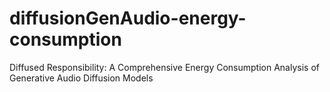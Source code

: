 # diffusionGenAudio-energy-consumption
Diffused Responsibility: A Comprehensive Energy Consumption Analysis of Generative Audio Diffusion Models

